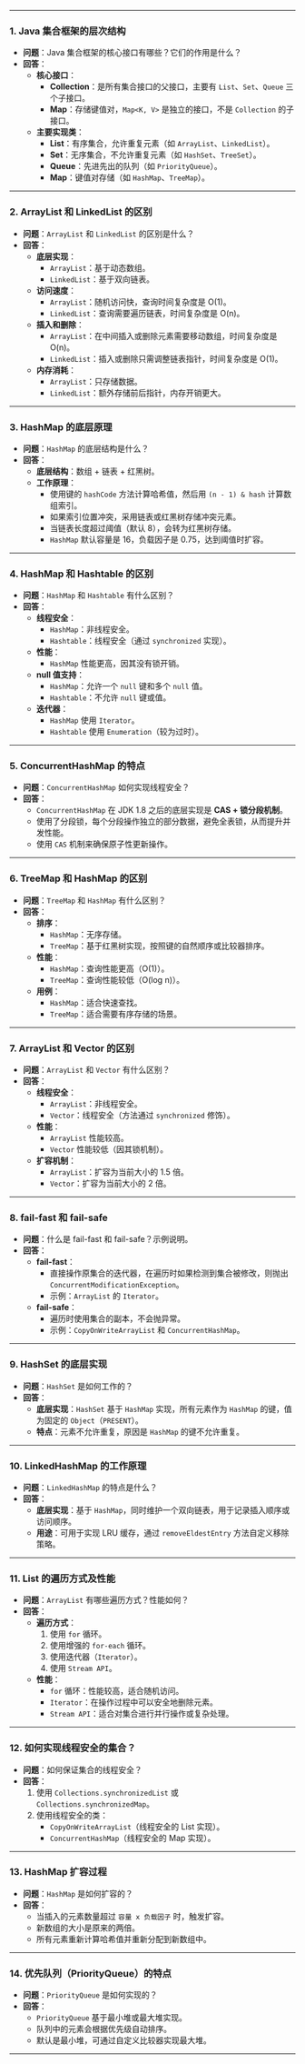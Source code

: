 

---

### 1. **Java 集合框架的层次结构**

- **问题**：Java 集合框架的核心接口有哪些？它们的作用是什么？
- **回答**：
    - **核心接口**：
        - **Collection**：是所有集合接口的父接口，主要有 `List`、`Set`、`Queue` 三个子接口。
        - **Map**：存储键值对，`Map<K, V>` 是独立的接口，不是 `Collection` 的子接口。
    - **主要实现类**：
        - **List**：有序集合，允许重复元素（如 `ArrayList`、`LinkedList`）。
        - **Set**：无序集合，不允许重复元素（如 `HashSet`、`TreeSet`）。
        - **Queue**：先进先出的队列（如 `PriorityQueue`）。
        - **Map**：键值对存储（如 `HashMap`、`TreeMap`）。

---

### 2. **ArrayList 和 LinkedList 的区别**

- **问题**：`ArrayList` 和 `LinkedList` 的区别是什么？
- **回答**：
    - **底层实现**：
        - `ArrayList`：基于动态数组。
        - `LinkedList`：基于双向链表。
    - **访问速度**：
        - `ArrayList`：随机访问快，查询时间复杂度是 O(1)。
        - `LinkedList`：查询需要遍历链表，时间复杂度是 O(n)。
    - **插入和删除**：
        - `ArrayList`：在中间插入或删除元素需要移动数组，时间复杂度是 O(n)。
        - `LinkedList`：插入或删除只需调整链表指针，时间复杂度是 O(1)。
    - **内存消耗**：
        - `ArrayList`：只存储数据。
        - `LinkedList`：额外存储前后指针，内存开销更大。

---

### 3. **HashMap 的底层原理**

- **问题**：`HashMap` 的底层结构是什么？
- **回答**：
    - **底层结构**：数组 + 链表 + 红黑树。
    - **工作原理**：
        - 使用键的 `hashCode` 方法计算哈希值，然后用 `(n - 1) & hash` 计算数组索引。
        - 如果索引位置冲突，采用链表或红黑树存储冲突元素。
        - 当链表长度超过阈值（默认 8），会转为红黑树存储。
        - `HashMap` 默认容量是 16，负载因子是 0.75，达到阈值时扩容。

---

### 4. **HashMap 和 Hashtable 的区别**

- **问题**：`HashMap` 和 `Hashtable` 有什么区别？
- **回答**：
    - **线程安全**：
        - `HashMap`：非线程安全。
        - `Hashtable`：线程安全（通过 `synchronized` 实现）。
    - **性能**：
        - `HashMap` 性能更高，因其没有锁开销。
    - **null 值支持**：
        - `HashMap`：允许一个 `null` 键和多个 `null` 值。
        - `Hashtable`：不允许 `null` 键或值。
    - **迭代器**：
        - `HashMap` 使用 `Iterator`。
        - `Hashtable` 使用 `Enumeration`（较为过时）。

---

### 5. **ConcurrentHashMap 的特点**

- **问题**：`ConcurrentHashMap` 如何实现线程安全？
- **回答**：
    - `ConcurrentHashMap` 在 JDK 1.8 之后的底层实现是 **CAS + 锁分段机制**。
    - 使用了分段锁，每个分段操作独立的部分数据，避免全表锁，从而提升并发性能。
    - 使用 `CAS` 机制来确保原子性更新操作。

---

### 6. **TreeMap 和 HashMap 的区别**

- **问题**：`TreeMap` 和 `HashMap` 有什么区别？
- **回答**：
    - **排序**：
        - `HashMap`：无序存储。
        - `TreeMap`：基于红黑树实现，按照键的自然顺序或比较器排序。
    - **性能**：
        - `HashMap`：查询性能更高（O(1)）。
        - `TreeMap`：查询性能较低（O(log n)）。
    - **用例**：
        - `HashMap`：适合快速查找。
        - `TreeMap`：适合需要有序存储的场景。

---

### 7. **ArrayList 和 Vector 的区别**

- **问题**：`ArrayList` 和 `Vector` 有什么区别？
- **回答**：
    - **线程安全**：
        - `ArrayList`：非线程安全。
        - `Vector`：线程安全（方法通过 `synchronized` 修饰）。
    - **性能**：
        - `ArrayList` 性能较高。
        - `Vector` 性能较低（因其锁机制）。
    - **扩容机制**：
        - `ArrayList`：扩容为当前大小的 1.5 倍。
        - `Vector`：扩容为当前大小的 2 倍。

---

### 8. **fail-fast 和 fail-safe**

- **问题**：什么是 fail-fast 和 fail-safe？示例说明。
- **回答**：
    - **fail-fast**：
        - 直接操作原集合的迭代器，在遍历时如果检测到集合被修改，则抛出 `ConcurrentModificationException`。
        - 示例：`ArrayList` 的 `Iterator`。
    - **fail-safe**：
        - 遍历时使用集合的副本，不会抛异常。
        - 示例：`CopyOnWriteArrayList` 和 `ConcurrentHashMap`。

---

### 9. **HashSet 的底层实现**

- **问题**：`HashSet` 是如何工作的？
- **回答**：
    - **底层实现**：`HashSet` 基于 `HashMap` 实现，所有元素作为 `HashMap` 的键，值为固定的 `Object`（`PRESENT`）。
    - **特点**：元素不允许重复，原因是 `HashMap` 的键不允许重复。

---

### 10. **LinkedHashMap 的工作原理**

- **问题**：`LinkedHashMap` 的特点是什么？
- **回答**：
    - **底层实现**：基于 `HashMap`，同时维护一个双向链表，用于记录插入顺序或访问顺序。
    - **用途**：可用于实现 LRU 缓存，通过 `removeEldestEntry` 方法自定义移除策略。

---

### 11. **List 的遍历方式及性能**

- **问题**：`ArrayList` 有哪些遍历方式？性能如何？
- **回答**：
    - **遍历方式**：
        1. 使用 `for` 循环。
        2. 使用增强的 `for-each` 循环。
        3. 使用迭代器（`Iterator`）。
        4. 使用 `Stream API`。
    - **性能**：
        - `for` 循环：性能较高，适合随机访问。
        - `Iterator`：在操作过程中可以安全地删除元素。
        - `Stream API`：适合对集合进行并行操作或复杂处理。

---

### 12. **如何实现线程安全的集合？**

- **问题**：如何保证集合的线程安全？
- **回答**：
    1. 使用 `Collections.synchronizedList` 或 `Collections.synchronizedMap`。
    2. 使用线程安全的类：
        - `CopyOnWriteArrayList`（线程安全的 List 实现）。
        - `ConcurrentHashMap`（线程安全的 Map 实现）。

---

### 13. **HashMap 扩容过程**

- **问题**：`HashMap` 是如何扩容的？
- **回答**：
    - 当插入的元素数量超过 `容量 x 负载因子` 时，触发扩容。
    - 新数组的大小是原来的两倍。
    - 所有元素重新计算哈希值并重新分配到新数组中。

---

### 14. **优先队列（PriorityQueue）的特点**

- **问题**：`PriorityQueue` 是如何实现的？
- **回答**：
    - `PriorityQueue` 基于最小堆或最大堆实现。
    - 队列中的元素会根据优先级自动排序。
    - 默认是最小堆，可通过自定义比较器实现最大堆。

---

